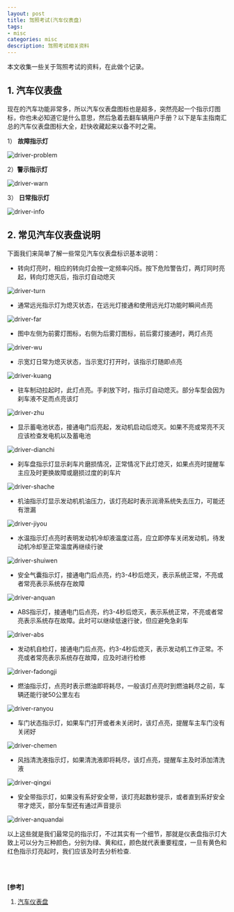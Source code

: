 ```yaml
---
layout: post
title: 驾照考试(汽车仪表盘)
tags:
- misc
categories: misc
description: 驾照考试相关资料
---
```



本文收集一些关于驾照考试的资料，在此做个记录。



<!-- more -->


## 1. 汽车仪表盘
现在的汽车功能非常多，所以汽车仪表盘图标也是超多，突然亮起一个指示灯图标，你也未必知道它是什么意思，然后急着去翻车辆用户手册？以下是车主指南汇总的汽车仪表盘图标大全，赶快收藏起来以备不时之需。

1） **故障指示灯**

![driver-problem](https://ivanzz1001.github.io/records/assets/img/misc/driver-problem.webp)



2）**警示指示灯**

![driver-warn](https://ivanzz1001.github.io/records/assets/img/misc/driver-warn.webp)


3） **日常指示灯**

![driver-info](https://ivanzz1001.github.io/records/assets/img/misc/driver-info.webp)


## 2. 常见汽车仪表盘说明

下面我们来简单了解一些常见汽车仪表盘标识基本说明：

* 转向灯亮时，相应的转向灯会按一定频率闪烁。按下危险警告灯，两灯同时亮起，转向灯熄灭后，指示灯自动熄灭


![driver-turn](https://ivanzz1001.github.io/records/assets/img/misc/driver-turn.webp)


* 通常远光指示灯为熄灭状态，在远光灯接通和使用远光灯功能时瞬间点亮


![driver-far](https://ivanzz1001.github.io/records/assets/img/misc/driver-far.webp)

* 图中左侧为前雾灯图标，右侧为后雾灯图标，前后雾灯接通时，两灯点亮

![driver-wu](https://ivanzz1001.github.io/records/assets/img/misc/driver-wu.webp)


* 示宽灯日常为熄灭状态，当示宽灯打开时，该指示灯随即点亮

![driver-kuang](https://ivanzz1001.github.io/records/assets/img/misc/driver-kuang.webp)

* 驻车制动拉起时，此灯点亮。手刹放下时，指示灯自动熄灭。部分车型会因为刹车液不足而点亮该灯

![driver-zhu](https://ivanzz1001.github.io/records/assets/img/misc/driver-zhu.webp)



* 显示蓄电池状态，接通电门后亮起，发动机启动后熄灭。如果不亮或常亮不灭应该检查发电机以及蓄电池

![driver-dianchi](https://ivanzz1001.github.io/records/assets/img/misc/driver-dianchi.webp)

* 刹车盘指示灯显示刹车片磨损情况，正常情况下此灯熄灭，如果点亮时提醒车主应及时更换故障或磨损过度的刹车片

![driver-shache](https://ivanzz1001.github.io/records/assets/img/misc/driver-shache.webp)


* 机油指示灯显示发动机机油压力，该灯亮起时表示润滑系统失去压力，可能还有泄漏

![driver-jiyou](https://ivanzz1001.github.io/records/assets/img/misc/driver-jiyou.webp)

* 水温指示灯点亮时表明发动机冷却液温度过高，应立即停车关闭发动机，待发动机冷却至正常温度再继续行驶

![driver-shuiwen](https://ivanzz1001.github.io/records/assets/img/misc/driver-shuiwen.webp)


* 安全气囊指示灯，接通电门后点亮，约3-4秒后熄灭，表示系统正常，不亮或者常亮表示系统存在故障

![driver-anquan](https://ivanzz1001.github.io/records/assets/img/misc/driver-anquan.webp)

* ABS指示灯，接通电门后点亮，约3-4秒后熄灭，表示系统正常，不亮或者常亮表示系统存在故障。此时可以继续低速行驶，但应避免急刹车

![driver-abs](https://ivanzz1001.github.io/records/assets/img/misc/driver-abs.png)


* 发动机自检灯，接通电门后点亮，约3-4秒后熄灭，表示发动机工作正常。不亮或者常亮表示系统存在故障，应及时进行检修

![driver-fadongji](https://ivanzz1001.github.io/records/assets/img/misc/driver-fadongji.webp)

* 燃油指示灯，点亮时表示燃油即将耗尽，一般该灯点亮时到燃油耗尽之前，车辆还能行驶50公里左右

![driver-ranyou](https://ivanzz1001.github.io/records/assets/img/misc/driver-ranyou.webp)

* 车门状态指示灯，如果车门打开或者未关闭时，该灯点亮，提醒车主车门没有关闭好

![driver-chemen](https://ivanzz1001.github.io/records/assets/img/misc/driver-chemen.webp)



* 风挡清洗液指示灯，如果清洗液即将耗尽，该灯点亮，提醒车主及时添加清洗液

![driver-qingxi](https://ivanzz1001.github.io/records/assets/img/misc/driver-qingxi.webp)


* 安全带指示灯，如果没有系好安全带，该灯亮起数秒提示，或者直到系好安全带才熄灭，部分车型还有通过声音提示

![driver-anquandai](https://ivanzz1001.github.io/records/assets/img/misc/dirver-anquandai.webp)


以上这些就是我们最常见的指示灯，不过其实有一个细节，那就是仪表盘指示灯大致上可以分为三种颜色，分别为绿、黄和红，颜色就代表重要程度，一旦有黄色和红色指示灯亮起时，我们应该及时去分析检查.





<br />
<br />




**[参考]**

1. [汽车仪表盘](https://www.icauto.com.cn/baike/64/641449.html)

<br />
<br />
<br />

